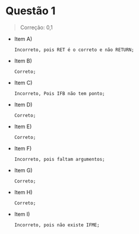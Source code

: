 # Questão 1

> Correção: 0,1

* Item A)
  ```
  Incorreto, pois RET é o correto e não RETURN;
  ```
  
* Item B)
  ```
  Correto;
  ```
* Item C)
  ```
  Incorreto, Pois IFB não tem ponto;
  ```
* Item D)
  ```
  Correto;
  ```
* Item E)
  ```
  Correto;
  ```
* Item F)
  ```
  Incorreto, pois faltam argumentos;
  ```
* Item G)
  ```
  Correto;
  ```
* Item H)
  ```
  Correto;
  ```
* Item I)
  ```
  Incorreto, pois não existe IFME;
  ```
